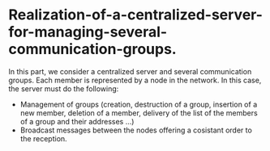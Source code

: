 # Realization-of-a-centralized-server-for-managing-several-communication-groups.

In this part, we consider a centralized server and several communication groups. Each member is represented by a node in the network.
In this case, the server must do the following:
- Management of groups (creation, destruction of a group, insertion of a new member, deletion of a member, delivery of the list of the members of a group and their addresses ...)
- Broadcast messages between the nodes offering a cosistant order to the reception.
